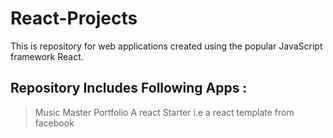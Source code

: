 # React-Projects
This is repository for web applications created using the popular JavaScript framework React.

## Repository Includes Following Apps :
> Music Master
> Portfolio
> A react Starter i.e a react template from facebook
